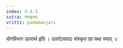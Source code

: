 ```yaml
---
index: 4.4.3
sutra: संस्कृतम्
vritti: padamanjari
---
```


 योगविभाग उतरार्थ इति । उतरोऽपवादः संस्कृत एव यथा स्यात् ॥